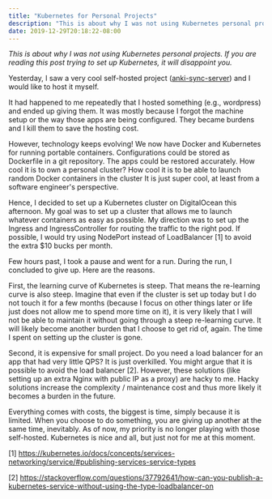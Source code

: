 ```yaml
---
title: "Kubernetes for Personal Projects"
description: "This is about why I was not using Kubernetes personal projects."
date: 2019-12-29T20:18:22-08:00
---
```


*This is about why I was not using Kubernetes personal projects. If you are reading this post trying to set up Kubernetes, it will disappoint you.*

Yesterday, I saw a very cool self-hosted project ([anki-sync-server](https://github.com/ankicommunity/anki-sync-server)) and I would like to host it myself.

It had happened to me repeatedly that I hosted something (e.g., wordpress) and ended up giving them. It was mostly because I forgot the machine setup or the way those apps are being configured. They became burdens and I kill them to save the hosting cost.

However, technology keeps evolving! We now have Docker and Kubernetes for running portable containers. Configurations could be stored as Dockerfile in a git repository. The apps could be restored accurately. How cool it is to own a personal cluster? How cool it is to be able to launch random Docker containers in the cluster It is just super cool, at least from a software engineer's perspective.

Hence, I decided to set up a Kubernetes cluster on DigitalOcean this afternoon. My goal was to set up a cluster that allows me to launch whatever containers as easy as possible. My direction was to set up the Ingress and IngressController for routing the traffic to the right pod. If possible, I would try using NodePort instead of LoadBalancer [1] to avoid the extra $10 bucks per month.

Few hours past, I took a pause and went for a run. During the run, I concluded to give up. Here are the reasons.

First, the learning curve of Kubernetes is steep. That means the re-learning curve is also steep. Imagine that even if the cluster is set up today but I do not touch it for a few months (because I focus on other things later or life just does not allow me to spend more time on it), it is very likely that I will not be able to maintain it without going through a steep re-learning curve. It will likely become another burden that I choose to get rid of, again. The time I spent on setting up the cluster is gone.

Second, it is expensive for small project. Do you need a load balancer for an app that had very little QPS? It is just overkilled. You might argue that it is possible to avoid the load balancer [2]. However, these solutions (like setting up an extra Nginx with public IP as a proxy) are hacky to me. Hacky solutions increase the complexity / maintenance cost and thus more likely it becomes a burden in the future.

Everything comes with costs, the biggest is time, simply because it is limited. When you choose to do something, you are giving up another at the same time, inevitably. As of now, my priority is no longer playing with those self-hosted. Kubernetes is nice and all, but just not for me at this moment.

[1] https://kubernetes.io/docs/concepts/services-networking/service/#publishing-services-service-types

[2] https://stackoverflow.com/questions/37792641/how-can-you-publish-a-kubernetes-service-without-using-the-type-loadbalancer-on
